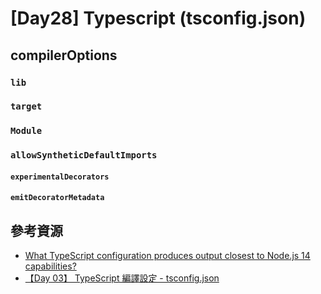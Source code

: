 # [Day28] Typescript (tsconfig.json)

## compilerOptions

### `lib`

### `target`

### `Module`

### `allowSyntheticDefaultImports`

#### `experimentalDecorators`

#### `emitDecoratorMetadata`

## 參考資源

- [What TypeScript configuration produces output closest to Node.js 14 capabilities?](https://stackoverflow.com/questions/61305578/what-typescript-configuration-produces-output-closest-to-node-js-14-capabilities)
- [【Day 03】 TypeScript 編譯設定 - tsconfig.json](https://ithelp.ithome.com.tw/articles/10216636)
